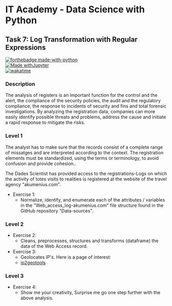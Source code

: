 # IT Academy - Data Science with Python

## Task 7: Log Transformation with Regular Expressions

[![forthebadge made-with-python](http://ForTheBadge.com/images/badges/made-with-python.svg)](https://www.python.org/)  
[![Made withJupyter](https://img.shields.io/badge/Made%20with-Jupyter-orange?style=for-the-badge&logo=Jupyter)](https://jupyter.org/try)  
[![wakatime](https://wakatime.com/badge/github/jesussantana/Registre_de_logs.svg)](https://wakatime.com/badge/github/jesussantana/Registre_de_logs) 
### Description

The analysis of registers is an important function for the control and the alert, the compliance of the security policies, the audit and the regulatory compliance, the response to incidents of security and fins and total forensic investigations. By analyzing the registration data, companies can more easily identify possible threats and problems, address the cause and initiate a rapid response to mitigate the risks.

### Level 1

The analyst has to make sure that the records consist of a complete range of missatges and are interpreted according to the context. The registration elements must be standardized, using the terms or terminology, to avoid confusion and provide cohesion..

The Dades Scientist has provided access to the registrations-Logs on which the activity of totes visits to realities is registered at the website of the travel agency "akumenius.com".

- Exercise 1:
  - Normalize, identify, and enumerate each of the attributes / variables in the "Web_access_log-akumenius.com" file structure found in the GitHub repository "Data-sources".

### Level 2

- Exercise 2:
  - Cleans, preprocesses, structures and transforms (dataframe) the data of the Web Access record.
- Exercise 3:
  - Geolocates IP's. Here is a page of interest:
  - [ip2geotools](https://pypi.org/project/ip2geotools/)

### Level 3

- Exercise 4:
  - Show me your creativity, Surprise me go one step further with the above analysis.